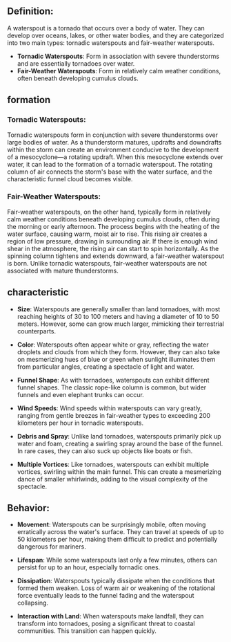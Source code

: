 ## Definition:
A waterspout is a tornado that occurs over a body of water. They can develop over oceans, lakes, or other water bodies, and they are categorized into two main types: tornadic waterspouts and fair-weather waterspouts.
- **Tornadic Waterspouts**: Form in association with severe thunderstorms and are essentially tornadoes over water.
- **Fair-Weather Waterspouts**: Form in relatively calm weather conditions, often beneath developing cumulus clouds.

## formation
### Tornadic Waterspouts:
Tornadic waterspouts form in conjunction with severe thunderstorms over large bodies of water. As a thunderstorm matures, updrafts and downdrafts within the storm can create an environment conducive to the development of a mesocyclone—a rotating updraft. When this mesocyclone extends over water, it can lead to the formation of a tornadic waterspout. The rotating column of air connects the storm's base with the water surface, and the characteristic funnel cloud becomes visible.

### Fair-Weather Waterspouts:
Fair-weather waterspouts, on the other hand, typically form in relatively calm weather conditions beneath developing cumulus clouds, often during the morning or early afternoon. The process begins with the heating of the water surface, causing warm, moist air to rise. This rising air creates a region of low pressure, drawing in surrounding air. If there is enough wind shear in the atmosphere, the rising air can start to spin horizontally. As the spinning column tightens and extends downward, a fair-weather waterspout is born. Unlike tornadic waterspouts, fair-weather waterspouts are not associated with mature thunderstorms.

## characteristic
- **Size**: Waterspouts are generally smaller than land tornadoes, with most reaching heights of 30 to 100 meters and having a diameter of 10 to 50 meters. However, some can grow much larger, mimicking their terrestrial counterparts.

- **Color**: Waterspouts often appear white or gray, reflecting the water droplets and clouds from which they form. However, they can also take on mesmerizing hues of blue or green when sunlight illuminates them from particular angles, creating a spectacle of light and water.

- **Funnel Shape**: As with tornadoes, waterspouts can exhibit different funnel shapes. The classic rope-like column is common, but wider funnels and even elephant trunks can occur.

- **Wind Speeds**: Wind speeds within waterspouts can vary greatly, ranging from gentle breezes in fair-weather types to exceeding 200 kilometers per hour in tornadic waterspouts.

- **Debris and Spray**: Unlike land tornadoes, waterspouts primarily pick up water and foam, creating a swirling spray around the base of the funnel. In rare cases, they can also suck up objects like boats or fish.

- **Multiple Vortices**: Like tornadoes, waterspouts can exhibit multiple vortices, swirling within the main funnel. This can create a mesmerizing dance of smaller whirlwinds, adding to the visual complexity of the spectacle.

## Behavior:
- **Movement**: Waterspouts can be surprisingly mobile, often moving erratically across the water's surface. They can travel at speeds of up to 50 kilometers per hour, making them difficult to predict and potentially dangerous for mariners.

- **Lifespan**: While some waterspouts last only a few minutes, others can persist for up to an hour, especially tornadic ones.

- **Dissipation**: Waterspouts typically dissipate when the conditions that formed them weaken. Loss of warm air or weakening of the rotational force eventually leads to the funnel fading and the waterspout collapsing.

- **Interaction with Land**: When waterspouts make landfall, they can transform into tornadoes, posing a significant threat to coastal communities. This transition can happen quickly.